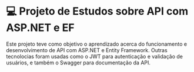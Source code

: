 # 💻 Projeto de Estudos sobre API com  ASP.NET e EF

Este projeto teve como objetivo o aprendizado acerca do funcionamento e desenvolvimento de API com ASP.NET e Entity Framework.
Outras tecnolocias foram usadas como o JWT para autenticação e validação de usuários, e também o Swagger para documentação da API. 


